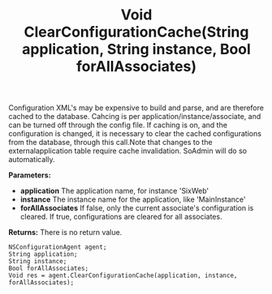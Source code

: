 ﻿---
uid: crmscript_ref_NSConfigurationAgent_ClearConfigurationCache
title: Void ClearConfigurationCache(String application, String instance, Bool forAllAssociates)
intellisense: NSConfigurationAgent.ClearConfigurationCache
keywords: NSConfigurationAgent, ClearConfigurationCache
so.topic: reference
---

Configuration XML's may be expensive to build and parse, and are therefore cached to the database. <para/>Cahcing is per application/instance/associate, and can be turned off through the config file. <para/>If caching is on, and the configuration is changed, it is necessary to clear the cached configurations from the database, through this call.<para/>Note that changes to the externalapplication table require cache invalidation. SoAdmin will do so automatically.

**Parameters:**
 - **application** The application name, for instance 'SixWeb'
 - **instance** The instance name for the application, like 'MainInstance'
 - **forAllAssociates** If false, only the current associate's configuration is cleared. If true, configurations are cleared for all associates.

**Returns:** There is no return value.

```crmscript
NSConfigurationAgent agent;
String application;
String instance;
Bool forAllAssociates;
Void res = agent.ClearConfigurationCache(application, instance, forAllAssociates);
```

